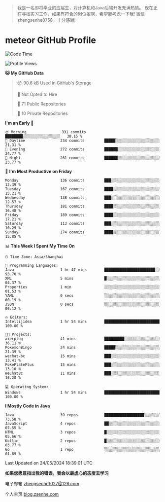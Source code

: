 > 我是一名即将毕业的应届生，对计算机和Java后端开发充满热情。
> 现在正在寻找实习工作，如果有符合的岗位招聘，希望能考虑一下我!
> 微信 zhengsenhe0758。十分感谢!

# meteor  GitHub Profile 

<!--START_SECTION:waka-->
![Code Time](http://img.shields.io/badge/Code%20Time-54%20hrs%2031%20mins-blue)

![Profile Views](http://img.shields.io/badge/Profile%20Views-16-blue)

**🐱 My GitHub Data** 

> 📦 90.6 kB Used in GitHub's Storage 
 > 
> 🚫 Not Opted to Hire
 > 
> 📜 71 Public Repositories 
 > 
> 🔑 10 Private Repositories 
 > 
**I'm an Early 🐤** 

```text
🌞 Morning                331 commits         ████████░░░░░░░░░░░░░░░░░   30.15 % 
🌆 Daytime                234 commits         █████░░░░░░░░░░░░░░░░░░░░   21.31 % 
🌃 Evening                272 commits         ██████░░░░░░░░░░░░░░░░░░░   24.77 % 
🌙 Night                  261 commits         ██████░░░░░░░░░░░░░░░░░░░   23.77 % 
```
📅 **I'm Most Productive on Friday** 

```text
Monday                   136 commits         ███░░░░░░░░░░░░░░░░░░░░░░   12.39 % 
Tuesday                  167 commits         ████░░░░░░░░░░░░░░░░░░░░░   15.21 % 
Wednesday                138 commits         ███░░░░░░░░░░░░░░░░░░░░░░   12.57 % 
Thursday                 181 commits         ████░░░░░░░░░░░░░░░░░░░░░   16.48 % 
Friday                   189 commits         ████░░░░░░░░░░░░░░░░░░░░░   17.21 % 
Saturday                 113 commits         ███░░░░░░░░░░░░░░░░░░░░░░   10.29 % 
Sunday                   174 commits         ████░░░░░░░░░░░░░░░░░░░░░   15.85 % 
```


📊 **This Week I Spent My Time On** 

```text
🕑︎ Time Zone: Asia/Shanghai

💬 Programming Languages: 
Java                     1 hr 47 mins        ███████████████████████░░   93.78 % 
XML                      5 mins              █░░░░░░░░░░░░░░░░░░░░░░░░   04.37 % 
Properties               1 min               ░░░░░░░░░░░░░░░░░░░░░░░░░   01.53 % 
YAML                     0 secs              ░░░░░░░░░░░░░░░░░░░░░░░░░   00.19 % 
JSON                     0 secs              ░░░░░░░░░░░░░░░░░░░░░░░░░   00.12 % 

🔥 Editors: 
Intellijidea             1 hr 54 mins        █████████████████████████   100.00 % 

🐱‍💻 Projects: 
aierplug                 41 mins             █████████░░░░░░░░░░░░░░░░   36.11 % 
PokemonBingo             24 mins             █████░░░░░░░░░░░░░░░░░░░░   21.39 % 
wechat-bc                15 mins             ███░░░░░░░░░░░░░░░░░░░░░░   13.41 % 
PokePlatePlus            15 mins             ███░░░░░░░░░░░░░░░░░░░░░░   13.10 % 
WeChatBc                 11 mins             ███░░░░░░░░░░░░░░░░░░░░░░   10.20 % 

💻 Operating System: 
Windows                  1 hr 54 mins        █████████████████████████   100.00 % 
```

**I Mostly Code in Java** 

```text
Java                     39 repos            ██████████████████░░░░░░░   73.58 % 
JavaScript               4 repos             ██░░░░░░░░░░░░░░░░░░░░░░░   07.55 % 
HTML                     3 repos             █░░░░░░░░░░░░░░░░░░░░░░░░   05.66 % 
Kotlin                   2 repos             █░░░░░░░░░░░░░░░░░░░░░░░░   03.77 % 
Go                       1 repo              ░░░░░░░░░░░░░░░░░░░░░░░░░   01.89 % 
```




 Last Updated on 24/05/2024 18:39:01 UTC
<!--END_SECTION:waka-->


**如果您愿意指出我的错误，我会以最虚心的态度去学习**

电子邮箱 zhengsenhe1027@126.com

个人主页 [blog.zsenhe.com](http://blog.zsenhe.com/)



